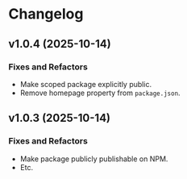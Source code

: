 Changelog
================================================================================

v1.0.4 (2025-10-14)
--------------------------------------------------------------------------------
### Fixes and Refactors
- Make scoped package explicitly public.
- Remove homepage property from `package.json`.

v1.0.3 (2025-10-14)
--------------------------------------------------------------------------------
### Fixes and Refactors
- Make package publicly publishable on NPM.
- Etc.

